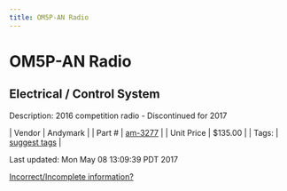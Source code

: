 ```yaml
---
title: OM5P-AN Radio
---
```


# OM5P-AN Radio
## Electrical / Control System
Description: 	2016 competition radio - Discontinued for 2017 

| Vendor | Andymark | 
| Part # | [am-3277](http://www.andymark.com/OM5P-AN-p/am-3277.htm) | 
| Unit Price | $135.00 | 
| Tags: | [suggest tags](https://docs.google.com/forms/d/e/1FAIpQLSeWyY8v3RgOty-MyWmh9U0iivNYN_molChYyS-0U-o-kOAv_g/viewform) | 

Last updated: Mon May 08 13:09:39 PDT 2017

 [Incorrect/Incomplete information?](https://docs.google.com/forms/d/e/1FAIpQLSeWyY8v3RgOty-MyWmh9U0iivNYN_molChYyS-0U-o-kOAv_g/viewform)